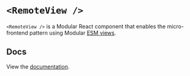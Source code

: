 # `<RemoteView />`

`<RemoteView />` is a Modular React component that enables the micro-frontend
pattern using Modular [ESM views](https://modular.js.org/esm-views/).

## Docs

View the [documentation](https://modular.js.org/components/remote-view/).
